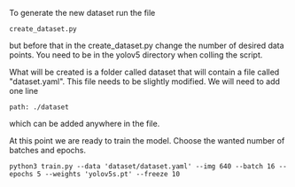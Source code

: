 
To generate the new dataset run the file 
```
create_dataset.py
``` 
but before that in the create_dataset.py change the number of desired data points. 
You need to be in the yolov5 directory when colling the script.

What will be created is a folder called dataset that will contain a file called
"dataset.yaml". This file needs to be slightly modified. We will need to add 
one line 
```
path: ./dataset
``` 
which can be added anywhere in the file. 

At this point we are ready to train the model. Choose the wanted number of batches and epochs. 
```
python3 train.py --data 'dataset/dataset.yaml' --img 640 --batch 16 --epochs 5 --weights 'yolov5s.pt' --freeze 10
``` 






